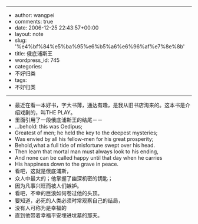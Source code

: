 - --
- author: wangpei
- comments: true
- date: 2006-12-25 22:43:57+00:00
- layout: note
- slug: '%e4%bf%84%e5%ba%95%e6%b5%a6%e6%96%af%e7%8e%8b'
- title: 俄底浦斯王
- wordpress_id: 745
- categories:
- 不好归类
- tags:
- 不好归类
- --
- 最近在看一本好书，字大书薄，通达有趣，是我从旧书店淘来的。这本书是介绍戏剧的，叫THE PLAY。
- 里面引用了一段俄底浦斯王的结尾－－
- ...behold: this was Oedipus;
- Greatest of men; he held the key to the deepest mysteries;
- Was envied by all his fellow-men for his great prosperity;
- Behold,what a full tide of misfortune swept over his head.
- Then learn that mortal man must always look to his ending,
- And none can be called happy until that day when he carries
- His happiness down to the grave in peace.
- 看吧，这就是俄底浦斯，
- 众人中最大的；他掌握了幽深机密的钥匙；
- 因为凡事兴旺而被人们嫉妒。
- 看吧，不幸的巨浪如何卷过他的头顶。
- 要知道，必死的人类必须时常观察自己的结局，
- 没有人可称为是幸福的
- 直到他带着幸福平安埋进坟墓的那天。

